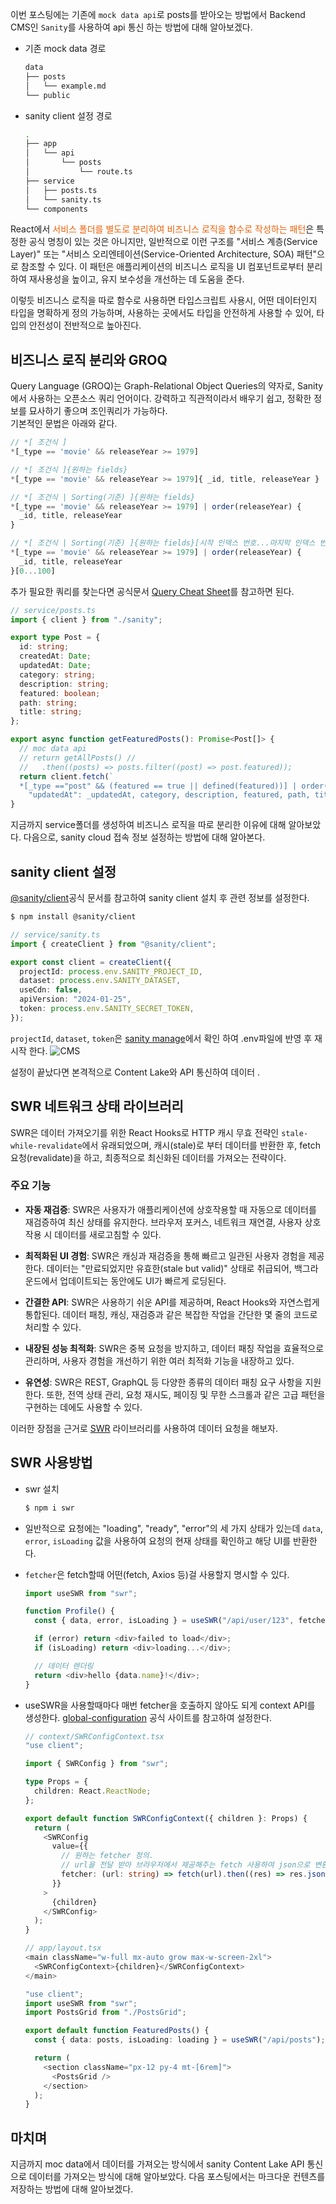 이번 포스팅에는 기존에 `mock data api`로 posts를 받아오는 방법에서 Backend CMS인 `Sanity`를 사용하여 api 통신 하는 방법에 대해 알아보겠다.

- 기존 mock data 경로

  ```bash
  data
  ├── posts
  │   └── example.md
  └── public
  ```

- sanity client 설정 경로

  ```bash
  .
  ├── app
  │   └── api
  │       └── posts
  │           └── route.ts
  ├── service
  │   ├── posts.ts
  │   └── sanity.ts
  └── components
  ```

React에서 <span style="color:#F05F06">서비스 폴더를 별도로 분리하여 비즈니스 로직을 함수로 작성하는 패턴</span>은 특정한 공식 명칭이 있는 것은 아니지만, 일반적으로 이런 구조를 "서비스 계층(Service Layer)" 또는 "서비스 오리엔테이션(Service-Oriented Architecture, SOA) 패턴"으로 참조할 수 있다. 이 패턴은 애플리케이션의 비즈니스 로직을 UI 컴포넌트로부터 분리하여 재사용성을 높이고, 유지 보수성을 개선하는 데 도움을 준다.

이렇듯 비즈니스 로직을 따로 함수로 사용하면 타입스크립트 사용시, 어떤 데이터인지 타입을 명확하게 정의 가능하며, 사용하는 곳에서도 타입을 안전하게 사용할 수 있어, 타입의 안전성이 전반적으로 높아진다.

## 비즈니스 로직 분리와 GROQ

Query Language (GROQ)는 Graph-Relational Object Queries의 약자로, Sanity에서 사용하는 오픈소스 쿼리 언어이다. 강력하고 직관적이라서 배우기 쉽고, 정확한 정보를 묘사하기 좋으며 조인쿼리가 가능하다.  
기본적인 문법은 아래와 같다.

```typescript
// *[ 조건식 ]
*[_type == 'movie' && releaseYear >= 1979]

// *[ 조건식 ]{원하는 fields}
*[_type == 'movie' && releaseYear >= 1979]{ _id, title, releaseYear }

// *[ 조건식 | Sorting(기준) ]{원하는 fields}
*[_type == 'movie' && releaseYear >= 1979] | order(releaseYear) {
  _id, title, releaseYear
}

// *[ 조건식 | Sorting(기준) ]{원하는 fields}[시작 인덱스 번호...마지막 인덱스 번호]
*[_type == 'movie' && releaseYear >= 1979] | order(releaseYear) {
  _id, title, releaseYear
}[0...100]
```

추가 필요한 쿼리를 찾는다면 공식문서 [Query Cheat Sheet](https://www.sanity.io/docs/query-cheat-sheet)를 참고하면 된다.

```typescript
// service/posts.ts
import { client } from "./sanity";

export type Post = {
  id: string;
  createdAt: Date;
  updatedAt: Date;
  category: string;
  description: string;
  featured: boolean;
  path: string;
  title: string;
};

export async function getFeaturedPosts(): Promise<Post[]> {
  // moc data api
  // return getAllPosts() //
  //   .then((posts) => posts.filter((post) => post.featured));
  return client.fetch(`
  *[_type =="post" && (featured == true || defined(featured))] | order(_createdAt desc){ "id": _id, "createdAt": _createdAt,
    "updatedAt": _updatedAt, category, description, featured, path, title }`);
}
```

지금까지 service폴더를 생성하여 비즈니스 로직을 따로 분리한 이유에 대해 알아보았다. 다음으로, sanity cloud 접속 정보 설정하는 방법에 대해 알아본다.

## sanity client 설정

[@sanity/client](https://www.sanity.io/docs/js-client#quickstart)공식 문서를 참고하여 sanity client 설치 후 관련 정보를 설정한다.

```bash
$ npm install @sanity/client
```

```typescript
// service/sanity.ts
import { createClient } from "@sanity/client";

export const client = createClient({
  projectId: process.env.SANITY_PROJECT_ID,
  dataset: process.env.SANITY_DATASET,
  useCdn: false,
  apiVersion: "2024-01-25",
  token: process.env.SANITY_SECRET_TOKEN,
});
```

`projectId`, `dataset`, `token`은 [sanity manage](https://www.sanity.io/manage/personal/project/sstznhcv)에서 확인 하여 .env파일에 반영 후 재 시작 한다.
![CMS](/images/posts/nextBlog/sanity6.png)

설정이 끝났다면 본격적으로 Content Lake와 API 통신하여 데이터 .

## SWR 네트워크 상태 라이브러리

SWR은 데이터 가져오기를 위한 React Hooks로 HTTP 캐시 무효 전략인 `stale-while-revalidate`에서 유래되었으며, 캐시(stale)로 부터 데이터를 반환한 후, fetch요청(revalidate)을 하고, 최종적으로 최신화된 데이터를 가져오는 전략이다.

### 주요 기능

- **자동 재검증**: SWR은 사용자가 애플리케이션에 상호작용할 때 자동으로 데이터를 재검증하여 최신 상태를 유지한다. 브라우저 포커스, 네트워크 재연결, 사용자 상호 작용 시 데이터를 새로고침할 수 있다.

- **최적화된 UI 경험**: SWR은 캐싱과 재검증을 통해 빠르고 일관된 사용자 경험을 제공한다. 데이터는 "만료되었지만 유효한(stale but valid)" 상태로 취급되어, 백그라운드에서 업데이트되는 동안에도 UI가 빠르게 로딩된다.

- **간결한 API**: SWR은 사용하기 쉬운 API를 제공하며, React Hooks와 자연스럽게 통합된다. 데이터 패칭, 캐싱, 재검증과 같은 복잡한 작업을 간단한 몇 줄의 코드로 처리할 수 있다.

- **내장된 성능 최적화**: SWR은 중복 요청을 방지하고, 데이터 패칭 작업을 효율적으로 관리하며, 사용자 경험을 개선하기 위한 여러 최적화 기능을 내장하고 있다.

- **유연성**: SWR은 REST, GraphQL 등 다양한 종류의 데이터 패칭 요구 사항을 지원한다. 또한, 전역 상태 관리, 요청 재시도, 페이징 및 무한 스크롤과 같은 고급 패턴을 구현하는 데에도 사용할 수 있다.

이러한 장점을 근거로 [SWR](https://swr.vercel.app/ko/docs/getting-started) 라이브러리를 사용하여 데이터 요청을 해보자.

## SWR 사용방법

- swr 설치

  ```bash
  $ npm i swr
  ```

- 일반적으로 요청에는 "loading", "ready", "error"의 세 가지 상태가 있는데 `data`, `error`, `isLoading` 값을 사용하여 요청의 현재 상태를 확인하고 해당 UI를 반환한다.
- `fetcher`은 fetch할때 어떤(fetch, Axios 등)걸 사용할지 명시할 수 있다.

  ```javascript
  import useSWR from "swr";

  function Profile() {
    const { data, error, isLoading } = useSWR("/api/user/123", fetcher);

    if (error) return <div>failed to load</div>;
    if (isLoading) return <div>loading...</div>;

    // 데이터 렌더링
    return <div>hello {data.name}!</div>;
  }
  ```

- useSWR을 사용할때마다 매번 fetcher을 호출하지 않아도 되게 context API를 생성한다. [global-configuration](https://swr.vercel.app/ko/docs/global-configuration) 공식 사이트를 참고하여 설정한다.

  ```typescript
  // context/SWRConfigContext.tsx
  "use client";

  import { SWRConfig } from "swr";

  type Props = {
    children: React.ReactNode;
  };

  export default function SWRConfigContext({ children }: Props) {
    return (
      <SWRConfig
        value={{
          // 원하는 fetcher 정의.
          // url을 전달 받아 브라우저에서 제공해주는 fetch 사용하여 json으로 변환하여 반환함.
          fetcher: (url: string) => fetch(url).then((res) => res.json()),
        }}
      >
        {children}
      </SWRConfig>
    );
  }
  ```

  ```typescript
  // app/layout.tsx
  <main className="w-full mx-auto grow max-w-screen-2xl">
    <SWRConfigContext>{children}</SWRConfigContext>
  </main>
  ```

  ```typescript
  "use client";
  import useSWR from "swr";
  import PostsGrid from "./PostsGrid";

  export default function FeaturedPosts() {
    const { data: posts, isLoading: loading } = useSWR("/api/posts");

    return (
      <section className="px-12 py-4 mt-[6rem]">
        <PostsGrid />
      </section>
    );
  }
  ```

## 마치며

지금까지 moc data에서 데이터를 가져오는 방식에서 sanity Content Lake API 통신으로 데이터를 가져오는 방식에 대해 알아보았다.
다음 포스팅에서는 마크다운 컨텐츠를 저장하는 방법에 대해 알아보겠다.
